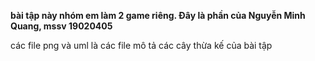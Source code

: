  **bài tập này nhóm em làm 2 game riêng. Đây là phần của Nguyễn Minh Quang, mssv 19020405**

các file png và uml là các file mô tả các cây thừa kế của bài tập
